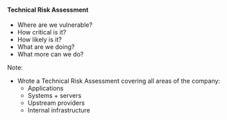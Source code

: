 #### Technical Risk Assessment

* <!-- .element: class="fragment" --> Where are we vulnerable?
* <!-- .element: class="fragment" --> How critical is it?
* <!-- .element: class="fragment" --> How likely is it?
* <!-- .element: class="fragment" --> What are we doing?
* <!-- .element: class="fragment" --> What more can we do?

Note:

* Wrote a Technical Risk Assessment covering all areas of the company:
    - Applications
    - Systems + servers
    - Upstream providers
    - Internal infrastructure
